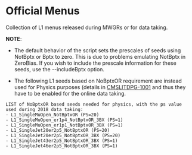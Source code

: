 # Official Menus

Collection of L1 menus released during MWGRs or for data taking.

**NOTE**: 
- The default behavior of the script sets the prescales of seeds using NotBptx or Bptx to zero. This is due to problems emulating NotBptx in ZeroBias. If you wish to include the prescale information for these seeds, use the --includeBptx option.

- The following L1 seeds based on NoBptxOR requirement are instead used for Physics purposes (details in [CMSLITDPG-1001](https://its.cern.ch/jira/browse/CMSLITDPG-1001) and thus they have to be enabled for the online data taking.
```
LIST of NoBptxOR based seeds needed for physics, with the ps value used during 2018 data taking:
- L1_SingleMuOpen_NotBptxOR (PS=20)
- L1_SingleMuOpen_er1p4_NotBptxOR_3BX (PS=1)
- L1_SingleMuOpen_er1p1_NotBptxOR_3BX (PS=1)
- L1_SingleJet20er2p5_NotBptxOR (PS=20)
- L1_SingleJet20er2p5_NotBptxOR_3BX (PS=20)
- L1_SingleJet43er2p5_NotBptxOR_3BX (PS=1)
- L1_SingleJet46er2p5_NotBptxOR_3BX (PS=1)
```
